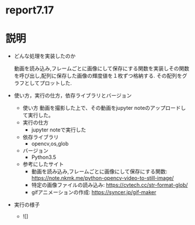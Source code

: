 # report7.17
# 説明
  - どんな処理を実装したのか
  
    動画を読み込み,フレームごとに画像にして保存にする関数を実装しその関数を呼び出し,配列に保存した画像の輝度値を１枚ずつ格納する.
    その配列をグラフとしてプロットした.
    
  - 使い方，実行の仕方，依存ライブラリとバージョン
    - 使い方
      動画を撮影した上で、その動画をjupyter noteのアップロードして実行した。
    - 実行の仕方
      - jupyter noteで実行した
    - 依存ライブラリ
      - opencv,os,glob
    - バージョン
      - Python3.5
    - 参考にしたサイト
      - 動画を読み込み,フレームごとに画像にして保存にする関数:
      https://note.nkmk.me/python-opencv-video-to-still-image/
      - 特定の画像ファイルの読み込み:
      https://cvtech.cc/str-format-glob/
      - gifアニメーションの作成:
      https://syncer.jp/gif-maker
  - 実行の様子
    - ![]
